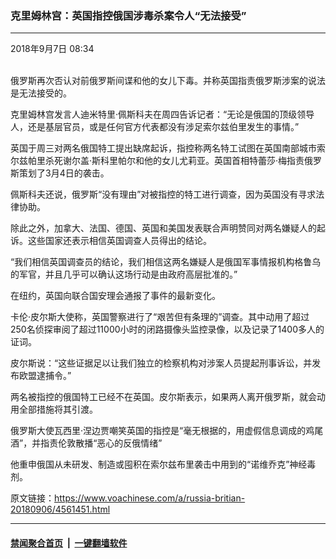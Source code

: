### 克里姆林宫：英国指控俄国涉毒杀案令人“无法接受”
------------------------

<div class="published">
 <span class="date" title="中国时间">
  <time datetime="2018-09-07T08:34:20+08:00">
   2018年9月7日 08:34
  </time>
 </span>
</div>
<br/>
<div class="wsw">
 <p>
  俄罗斯再次否认对前俄罗斯间谍和他的女儿下毒。并称英国指责俄罗斯涉案的说法是无法接受的。
 </p>
 <p>
  克里姆林宫发言人迪米特里·佩斯科夫在周四告诉记者：“无论是俄国的顶级领导人，还是基层官员，或是任何官方代表都没有涉足索尔兹伯里发生的事情。”
 </p>
 <p>
  英国于周三对两名俄国特工提出缺席起诉，指控称两名特工试图在英国南部城市索尔兹帕里杀死谢尔盖·斯科里帕尔和他的女儿尤莉亚。英国首相特蕾莎·梅指责俄罗斯策划了3月4日的袭击。
 </p>
 <p>
  佩斯科夫还说，俄罗斯“没有理由”对被指控的特工进行调查，因为英国没有寻求法律协助。
 </p>
 <p>
  除此之外，加拿大、法国、德国、英国和美国发表联合声明赞同对两名嫌疑人的起诉。这些国家还表示相信英国调查人员得出的结论。
 </p>
 <p>
  “我们相信英国调查员的结论，我们相信这两名嫌疑人是俄国军事情报机构格鲁乌的军官，并且几乎可以确认这场行动是由政府高层批准的。”
 </p>
 <p>
  在纽约，英国向联合国安理会通报了事件的最新变化。
 </p>
 <p>
  卡伦·皮尔斯大使称，英国警察进行了“艰苦但有条理的”调查。其中动用了超过250名侦探审阅了超过11000小时的闭路摄像头监控录像，以及记录了1400多人的证词。
 </p>
 <p>
  皮尔斯说：“这些证据足以让我们独立的检察机构对涉案人员提起刑事诉讼，并发布欧盟逮捕令。”
 </p>
 <p>
  两名被指控的俄国特工已经不在英国。皮尔斯表示，如果两人离开俄罗斯，就会动用全部措施将其引渡。
 </p>
 <p>
  俄罗斯大使瓦西里·涅边贾嘲笑英国的指控是“毫无根据的，用虚假信息调成的鸡尾酒”，并指责伦敦散播“恶心的反俄情绪”
 </p>
 <p>
  他重申俄国从未研发、制造或囤积在索尔兹布里袭击中用到的“诺维乔克”神经毒剂。
 </p>
 <p>
 </p>
</div>

原文链接：https://www.voachinese.com/a/russia-britian-20180906/4561451.html


------------------------
#### [禁闻聚合首页](https://github.com/gfw-breaker/banned-news/blob/master/README.md) &nbsp;|&nbsp;  [一键翻墙软件](https://github.com/gfw-breaker/nogfw/blob/master/README.md)